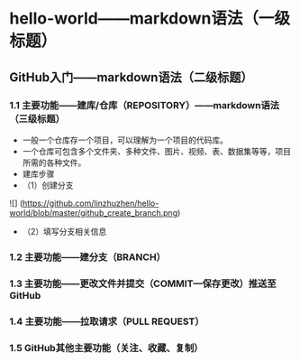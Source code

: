 # hello-world——markdown语法（一级标题）
## GitHub入门——markdown语法（二级标题）
### 1.1 主要功能——建库/仓库（REPOSITORY）——markdown语法（三级标题）
- 一般一个仓库存一个项目，可以理解为一个项目的代码库。
- 一个仓库可包含多个文件夹、多种文件、图片、视频、表、数据集等等，项目所需的各种文件。
- 建库步骤
- （1）创建分支

![] (https://github.com/linzhuzhen/hello-world/blob/master/github_create_branch.png)

- （2）填写分支相关信息

### 1.2 主要功能——建分支（BRANCH）


### 1.3 主要功能——更改文件并提交（COMMIT—保存更改）推送至GitHub


### 1.4 主要功能——拉取请求（PULL REQUEST）


### 1.5 GitHub其他主要功能（关注、收藏、复制）
